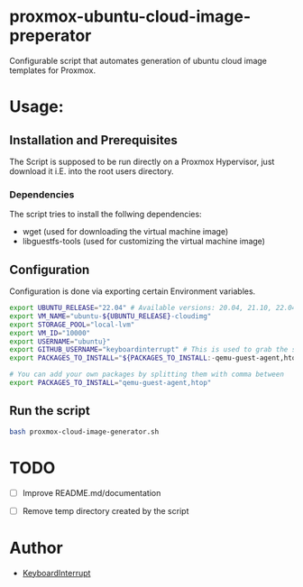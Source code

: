 # proxmox-ubuntu-cloud-image-preperator
Configurable script that automates generation of ubuntu cloud image templates for Proxmox.

# Usage:

## Installation and Prerequisites

The Script is supposed to be run directly on a Proxmox Hypervisor, just download it i.E. into the root users directory.

### Dependencies

The script tries to install the follwing dependencies:

- wget (used for downloading the virtual machine image)
- libguestfs-tools (used for customizing the virtual machine image)


## Configuration

Configuration is done via exporting certain Environment variables.


```bash
export UBUNTU_RELEASE="22.04" # Available versions: 20.04, 21.10, 22.04, 22.10
export VM_NAME="ubuntu-${UBUNTU_RELEASE}-cloudimg"
export STORAGE_POOL="local-lvm"
export VM_ID="10000"
export USERNAME="ubuntu}"
export GITHUB_USERNAME="keyboardinterrupt" # This is used to grab the ssh public key for Login!
export PACKAGES_TO_INSTALL="${PACKAGES_TO_INSTALL:-qemu-guest-agent,htop}"

# You can add your own packages by splitting them with comma between
export PACKAGES_TO_INSTALL="qemu-guest-agent,htop"
```

## Run the script
```bash
bash proxmox-cloud-image-generator.sh
```

# TODO

- [ ] Improve README.md/documentation
- [ ] Remove temp directory created by the script


# Author

- [KeyboardInterrupt](https://keyboardinterrupt.com/)

